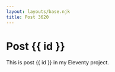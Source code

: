 ```yaml
---
layout: layouts/base.njk
title: Post 3620
---
```


# Post {{ id }}

This is post {{ id }} in my Eleventy project.
